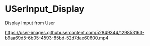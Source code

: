 # USerInput_Display
Display Imput from User


https://user-images.githubusercontent.com/52849344/129853163-b9aa69d5-6b05-4593-85bd-52d7dae60600.mp4

